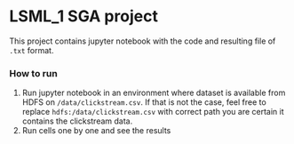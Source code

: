 # LSML_1 SGA project

This project contains jupyter notebook with the code and resulting file of `.txt` format.

### How to run

1. Run jupyter notebook in an environment where dataset is available from HDFS on `/data/clickstream.csv`.
   If that is not the case, feel free to replace `hdfs:/data/clickstream.csv` with correct path you are certain it contains the clickstream data.
2. Run cells one by one and see the results

